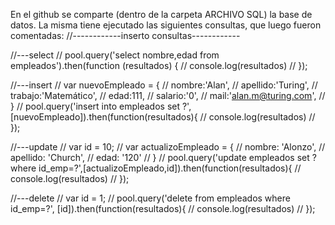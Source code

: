 En el github se comparte (dentro de la carpeta ARCHIVO SQL) la base de datos. La misma tiene ejecutado las siguientes consultas, que luego fueron comentadas:
//------------inserto consultas------------

//---select
// pool.query('select nombre,edad from empleados').then(function (resultados) {
//   console.log(resultados)
// });

//---insert
// var nuevoEmpleado = {
//   nombre:'Alan',
//   apellido:'Turing',
//   trabajo:'Matemático',
//   edad:111,
//   salario:'0',
//   mail:'alan.m@turing.com',
// }
// pool.query('insert into empleados set ?', [nuevoEmpleado]).then(function(resultados){
//   console.log(resultados)
// });

//---update
// var id = 10;
// var actualizoEmpleado = {
//   nombre: 'Alonzo',
//   apellido: 'Church',
//   edad: '120'
// }
// pool.query('update empleados set ? where id_emp=?',[actualizoEmpleado,id]).then(function(resultados){
//   console.log(resultados)
// });

//---delete
// var id = 1;
// pool.query('delete from empleados where id_emp=?', [id]).then(function(resultados){
//   console.log(resultados)
// });
